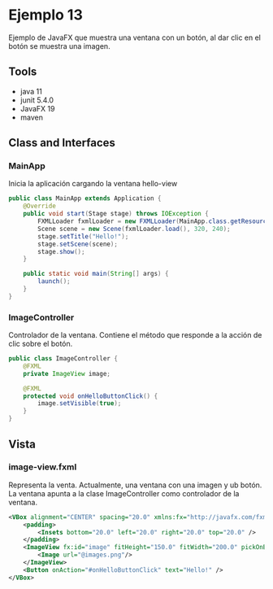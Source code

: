 # Ejemplo 13
Ejemplo de JavaFX que muestra una ventana con un botón, al dar clic en el botón se muestra una imagen.

## Tools

- java 11
- junit 5.4.0
- JavaFX 19
- maven


## Class and Interfaces

### MainApp
Inicia la aplicación cargando la ventana hello-view

```java
public class MainApp extends Application {
    @Override
    public void start(Stage stage) throws IOException {
        FXMLLoader fxmlLoader = new FXMLLoader(MainApp.class.getResource("image-view.fxml"));
        Scene scene = new Scene(fxmlLoader.load(), 320, 240);
        stage.setTitle("Hello!");
        stage.setScene(scene);
        stage.show();
    }

    public static void main(String[] args) {
        launch();
    }
}
```


### ImageController
Controlador de la ventana. Contiene el método que responde a la acción de clic sobre el botón. 

```java
public class ImageController {
    @FXML
    private ImageView image;

    @FXML
    protected void onHelloButtonClick() {
        image.setVisible(true);
    }
}
```

## Vista

### image-view.fxml
Representa la venta. Actualmente, una ventana con una imagen y ub botón. La ventana apunta a la clase ImageController como controlador de la ventana.

```xml
<VBox alignment="CENTER" spacing="20.0" xmlns:fx="http://javafx.com/fxml/1" xmlns="http://javafx.com/javafx/18" fx:controller="co.edu.uniquindio.ingesis.javafx.ejemplo.ImageController">
    <padding>
        <Insets bottom="20.0" left="20.0" right="20.0" top="20.0" />
    </padding>
    <ImageView fx:id="image" fitHeight="150.0" fitWidth="200.0" pickOnBounds="true" preserveRatio="true" visible="false">
        <Image url="@images.png"/>
    </ImageView>
    <Button onAction="#onHelloButtonClick" text="Hello!" />
</VBox>
```